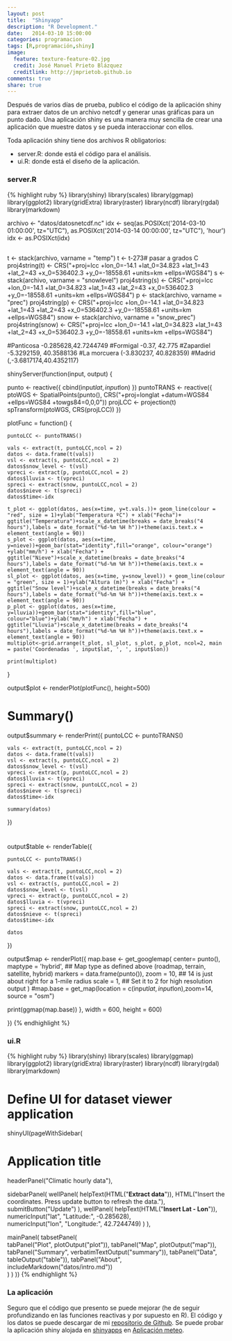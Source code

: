 ```yaml
---
layout: post
title:  "Shinyapp"
description: "R Development."
date:   2014-03-10 15:00:00
categories: programacion
tags: [R,programación,shiny]
image:
  feature: texture-feature-02.jpg
  credit: José Manuel Prieto Blázquez
  creditlink: http://jmprietob.github.io
comments: true
share: true
---
```


Después de varios días de prueba, publico el código de la aplicación shiny para extraer datos de un archivo netcdf y generar unas gráficas para un punto dado.
Una aplicación shiny es una manera muy sencilla de crear una aplicación que muestre datos y se pueda interaccionar con ellos.

Toda aplicación shiny tiene dos archivos R obligatorios:

+ server.R: donde está el código para el análisis.
+ ui.R: donde está el diseño de la aplicación.

### server.R

{% highlight ruby %}
library(shiny)
library(scales)
library(ggmap)
library(ggplot2)
library(gridExtra)
library(raster)
library(ncdf)
library(rgdal)
library(markdown)

archivo <- "datos/datosnetcdf.nc"
idx <- seq(as.POSIXct('2014-03-10 01:00:00', tz="UTC"), as.POSIXct('2014-03-14 00:00:00', tz="UTC"), 'hour')
idx <- as.POSIXct(idx)

## 
t <- stack(archivo, varname = "temp")
t <- t-273# pasar a grados C
proj4string(t) <- CRS("+proj=lcc +lon_0=-14.1 +lat_0=34.823 +lat_1=43 +lat_2=43 +x_0=536402.3 +y_0=-18558.61 +units=km +ellps=WGS84")
s <- stack(archivo, varname = "snowlevel")
proj4string(s) <- CRS("+proj=lcc +lon_0=-14.1 +lat_0=34.823 +lat_1=43 +lat_2=43 +x_0=536402.3 +y_0=-18558.61 +units=km +ellps=WGS84")
p <- stack(archivo, varname = "prec")
proj4string(p) <- CRS("+proj=lcc +lon_0=-14.1 +lat_0=34.823 +lat_1=43 +lat_2=43 +x_0=536402.3 +y_0=-18558.61 +units=km +ellps=WGS84")
snow <- stack(archivo, varname = "snow_prec")
proj4string(snow) <- CRS("+proj=lcc +lon_0=-14.1 +lat_0=34.823 +lat_1=43 +lat_2=43 +x_0=536402.3 +y_0=-18558.61 +units=km +ellps=WGS84")

#Panticosa -0.285628,42.7244749
#Formigal -0.37, 42.775
#Zapardiel -5.3292159, 40.3588136
#La morcuera (-3.830237, 40.828359)
#Madrid (,-3.6817174,40.4352117)

shinyServer(function(input, output) {
  
  punto <- reactive({
    cbind(input$lat,input$lon) 
  })
  puntoTRANS <- reactive({
    ptoWGS <- SpatialPoints(punto(), CRS("+proj=longlat +datum=WGS84 +ellps=WGS84 +towgs84=0,0,0"))
    projLCC <- projection(t)
    spTransform(ptoWGS, CRS(projLCC)) 
  })  
  
  plotFunc = function() {
    
    puntoLCC <- puntoTRANS()
    
    vals <- extract(t, puntoLCC,ncol = 2)
    datos <- data.frame(t(vals))
    vsl <- extract(s, puntoLCC,ncol = 2)
    datos$snow_level <- t(vsl)
    vpreci <- extract(p, puntoLCC,ncol = 2)
    datos$lluvia <- t(vpreci)
    spreci <- extract(snow, puntoLCC,ncol = 2)
    datos$nieve <- t(spreci)
    datos$time<-idx
    
    t_plot <- ggplot(datos, aes(x=time, y=t.vals.))+ geom_line(colour = "red", size = 1)+ylab("Temperatura ºC") + xlab("Fecha")+ ggtitle("Temperatura")+scale_x_datetime(breaks = date_breaks("4 hours"),labels = date_format("%d-%m %H h"))+theme(axis.text.x = element_text(angle = 90))
    s_plot <- ggplot(datos, aes(x=time, y=nieve))+geom_bar(stat="identity",fill="orange", colour="orange") +ylab("mm/h") + xlab("Fecha") + ggtitle("Nieve")+scale_x_datetime(breaks = date_breaks("4 hours"),labels = date_format("%d-%m %H h"))+theme(axis.text.x = element_text(angle = 90))
    sl_plot <- ggplot(datos, aes(x=time, y=snow_level)) + geom_line(colour = "green", size = 1)+ylab("Altura (m)") + xlab("Fecha") + ggtitle("Snow level")+scale_x_datetime(breaks = date_breaks("4 hours"),labels = date_format("%d-%m %H h"))+theme(axis.text.x = element_text(angle = 90))
    p_plot <- ggplot(datos, aes(x=time, y=lluvia))+geom_bar(stat="identity",fill="blue", colour="blue")+ylab("mm/h") + xlab("Fecha") + ggtitle("Lluvia")+scale_x_datetime(breaks = date_breaks("4 hours"),labels = date_format("%d-%m %H h"))+theme(axis.text.x = element_text(angle = 90))        
    multiplot<-grid.arrange(t_plot, sl_plot, s_plot, p_plot, ncol=2, main = paste('Coordenadas ', input$lat, ', ', input$lon))
    
    print(multiplot)
    
  }
  
  output$plot <- renderPlot(plotFunc(), height=500)
  
  # Summary()
  
  output$summary <- renderPrint({
    puntoLCC <- puntoTRANS() 
    
    vals <- extract(t, puntoLCC,ncol = 2)
    datos <- data.frame(t(vals))
    vsl <- extract(s, puntoLCC,ncol = 2)
    datos$snow_level <- t(vsl)
    vpreci <- extract(p, puntoLCC,ncol = 2)
    datos$lluvia <- t(vpreci)
    spreci <- extract(snow, puntoLCC,ncol = 2)
    datos$nieve <- t(spreci)
    datos$time<-idx
    
    summary(datos)
  })
  
  # 
  output$table <- renderTable({
    
    puntoLCC <- puntoTRANS() 
    
    vals <- extract(t, puntoLCC,ncol = 2)
    datos <- data.frame(t(vals))
    vsl <- extract(s, puntoLCC,ncol = 2)
    datos$snow_level <- t(vsl)
    vpreci <- extract(p, puntoLCC,ncol = 2)
    datos$lluvia <- t(vpreci)
    spreci <- extract(snow, puntoLCC,ncol = 2)
    datos$nieve <- t(spreci)
    datos$time<-idx
    
    datos
  })
  
  output$map <- renderPlot({
    map.base <- get_googlemap(
      center= punto(),
      maptype = 'hybrid', ## Map type as defined above (roadmap, terrain, satellite, hybrid)
      markers = data.frame(punto()),
      zoom = 10, ## 14 is just about right for a 1-mile radius
      scale = 1, ## Set it to 2 for high resolution output
    )
    #map.base = get_map(location = c(input$lat,input$lon),zoom=14, source = "osm")
    
  print(ggmap(map.base))
  }, width = 600, height = 600)

})
{% endhighlight %}

### ui.R
{% highlight ruby %}
library(shiny)
library(scales)
library(ggmap)
library(ggplot2)
library(gridExtra)
library(raster)
library(ncdf)
library(rgdal)
library(markdown)


# Define UI for dataset viewer application
shinyUI(pageWithSidebar(
  
  # Application title
  headerPanel("Climatic hourly data"),
  
  sidebarPanel(
    wellPanel(
      helpText(HTML("<b>Extract data</b>")),
      HTML("Insert the coordinates. Press update button to refresh the data."),
      submitButton("Update")
    ),
    wellPanel(
      helpText(HTML("<b>Insert Lat - Lon</b>")),
      numericInput("lat", "Latitude:", -0.285628),   
      numericInput("lon", "Longitude:", 42.7244749)
    )
    ),

  mainPanel(
    tabsetPanel(     
      tabPanel("Plot", plotOutput("plot")),
      tabPanel("Map", plotOutput("map")),
      tabPanel("Summary", verbatimTextOutput("summary")), 
      tabPanel("Data", tableOutput("table")),
      tabPanel("About", includeMarkdown("datos/intro.md"))      
    )
  )
))
{% endhighlight %}

### La aplicación
Seguro que el código que presento se puede mejorar (he de seguir profundizando en las funciones reactivas y por supuesto en R).
El código y los datos se puede descargar de mi
[repositorio de Github](https://github.com/jmprietob/rapps/tree/master/meteo). Se puede probar la aplicación shiny alojada en [shinyapps](https://my.shinyapps.io/) en [Aplicación meteo](https://jmprietob.shinyapps.io/meteo/).


